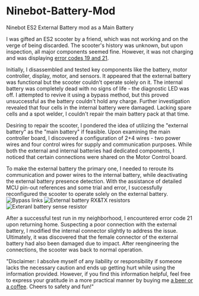 # Ninebot-Battery-Mod
Ninebot ES2 External Battery mod as a Main Battery

I was gifted an ES2 scooter by a friend, which was not working and on the verge of being discarded. The scooter's history was unknown, but upon inspection, all major components seemed fine. However, it was not charging and was displaying [error codes 19 and 21](https://github.com/etransport/ninebot-docs/wiki/ES2ESC).

Initially, I disassembled and tested key components like the battery, motor controller, display, motor, and sensors. It appeared that the external battery was functional but the scooter couldn't operate solely on it. The internal battery was completely dead with no signs of life - the diagnostic LED was off. I attempted to revive it using a bypass method, but this proved unsuccessful as the battery couldn't hold any charge. Further investigation revealed that four cells in the internal battery were damaged. Lacking spare cells and a spot welder, I couldn't repair the main battery pack at that time.

Desiring to repair the scooter, I pondered the idea of utilizing the "external battery" as the "main battery" if feasible. Upon examining the main controller board, I discovered a configuration of 2+4 wires - two power wires and four control wires for supply and communication purposes. While both the external and internal batteries had dedicated components, I noticed that certain connections were shared on the Motor Control board.

To make the external battery the primary one, I needed to reroute its communication and power wires to the internal battery, while deactivating the external battery presence detection. With the assistance of detailed MCU pin-out references and some trial and error, I successfully reconfigured the scooter to operate solely on the external battery.
![Bypass links](https://github/mveplus/Ninebot-Battery-Mod/blob/master/01_External_battery_mod_bypass_connections_bottom_IMG_9827.jpeg)
![External battery RX&TX resistors](https://github/mveplus/Ninebot-Battery-Mod/blob/master/02_External_Battery_RX_TX_Resistors_IMG_9831.jpeg)
![Exteranl battery sense resistor](https://github/mveplus/Ninebot-Battery-Mod/blob/master/03_External_battery_sense_resistor_IMG_9840.jpeg)

After a successful test run in my neighborhood, I encountered error code 21 upon returning home. Suspecting a poor connection with the external battery, I modified the internal connector slightly to address the issue. Ultimately, it was discovered that the female connector of the external battery had also been damaged due to impact. After reengineering the connections, the scooter was back to normal operation.

"Disclaimer: I absolve myself of any liability or responsibility if someone lacks the necessary caution and ends up getting hurt while using the information provided. However, if you find this information helpful, feel free to express your gratitude in a more practical manner by buying me [a beer or a coffee](https://buymeacoffee.com/mveplus). Cheers to safety and fun!"
